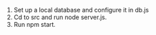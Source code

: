 1. Set up a local database and configure it in db.js
2. Cd to src and run node server.js.
3. Run npm start.
